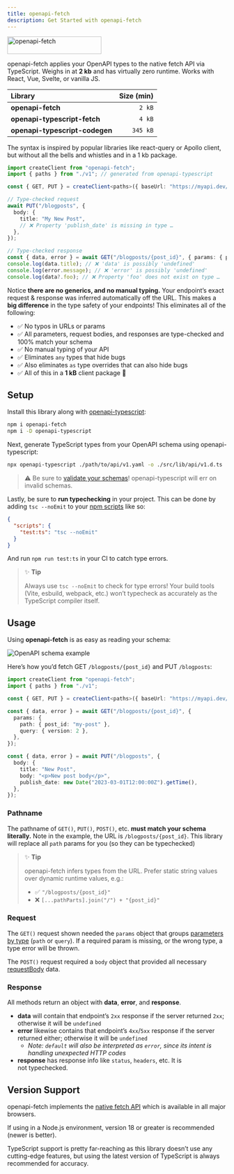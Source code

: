 ```yaml
---
title: openapi-fetch
description: Get Started with openapi-fetch
---
```


<img src="/assets/openapi-fetch.svg" alt="openapi-fetch" width="216" height="40" />

openapi-fetch applies your OpenAPI types to the native fetch API via TypeScript. Weighs in at **2 kb** and has virtually zero runtime. Works with React, Vue, Svelte, or vanilla JS.

| Library                        | Size (min) |
| :----------------------------- | ---------: |
| **openapi-fetch**              |     `2 kB` |
| **openapi-typescript-fetch**   |     `4 kB` |
| **openapi-typescript-codegen** |   `345 kB` |

The syntax is inspired by popular libraries like react-query or Apollo client, but without all the bells and whistles and in a 1 kb package.

```ts
import createClient from "openapi-fetch";
import { paths } from "./v1"; // generated from openapi-typescript

const { GET, PUT } = createClient<paths>({ baseUrl: "https://myapi.dev/v1/" });

// Type-checked request
await PUT("/blogposts", {
  body: {
    title: "My New Post",
    // ❌ Property 'publish_date' is missing in type …
  },
});

// Type-checked response
const { data, error } = await GET("/blogposts/{post_id}", { params: { path: { post_id: "123" } } });
console.log(data.title); // ❌ 'data' is possibly 'undefined'
console.log(error.message); // ❌ 'error' is possibly 'undefined'
console.log(data?.foo); // ❌ Property 'foo' does not exist on type …
```

Notice **there are no generics, and no manual typing.** Your endpoint’s exact request & response was inferred automatically off the URL. This makes a **big difference** in the type safety of your endpoints! This eliminates all of the following:

- ✅ No typos in URLs or params
- ✅ All parameters, request bodies, and responses are type-checked and 100% match your schema
- ✅ No manual typing of your API
- ✅ Eliminates `any` types that hide bugs
- ✅ Also eliminates `as` type overrides that can also hide bugs
- ✅ All of this in a **1 kB** client package 🎉

## Setup

Install this library along with [openapi-typescript](/introduction):

```bash
npm i openapi-fetch
npm i -D openapi-typescript
```

Next, generate TypeScript types from your OpenAPI schema using openapi-typescript:

```bash
npx openapi-typescript ./path/to/api/v1.yaml -o ./src/lib/api/v1.d.ts
```

> ⚠️ Be sure to <a href="https://redocly.com/docs/cli/commands/lint/" target="_blank" rel="noopener noreferrer">validate your schemas</a>! openapi-typescript will err on invalid schemas.

Lastly, be sure to **run typechecking** in your project. This can be done by adding `tsc --noEmit` to your <a href="https://docs.npmjs.com/cli/v9/using-npm/scripts" target="_blank" rel="noopener noreferrer">npm scripts</a> like so:

```json
{
  "scripts": {
    "test:ts": "tsc --noEmit"
  }
}
```

And run `npm run test:ts` in your CI to catch type errors.

> ✨ **Tip**
>
> Always use `tsc --noEmit` to check for type errors! Your build tools (Vite, esbuild, webpack, etc.) won’t typecheck as accurately as the TypeScript compiler itself.

## Usage

Using **openapi-fetch** is as easy as reading your schema:

![OpenAPI schema example](/assets/openapi-schema.png)

Here’s how you’d fetch GET `/blogposts/{post_id}` and PUT `/blogposts`:

```ts
import createClient from "openapi-fetch";
import { paths } from "./v1";

const { GET, PUT } = createClient<paths>({ baseUrl: "https://myapi.dev/v1/" });

const { data, error } = await GET("/blogposts/{post_id}", {
  params: {
    path: { post_id: "my-post" },
    query: { version: 2 },
  },
});

const { data, error } = await PUT("/blogposts", {
  body: {
    title: "New Post",
    body: "<p>New post body</p>",
    publish_date: new Date("2023-03-01T12:00:00Z").getTime(),
  },
});
```

### Pathname

The pathname of `GET()`, `PUT()`, `POST()`, etc. **must match your schema literally.** Note in the example, the URL is `/blogposts/{post_id}`. This library will replace all `path` params for you (so they can be typechecked)

> ✨ **Tip**
>
> openapi-fetch infers types from the URL. Prefer static string values over dynamic runtime values, e.g.:
>
> - ✅ `"/blogposts/{post_id}"`
> - ❌ `[...pathParts].join("/") + "{post_id}"`

### Request

The `GET()` request shown needed the `params` object that groups <a href="https://spec.openapis.org/oas/latest.html#parameter-object" target="_blank" rel="noopener noreferrer">parameters by type</a> (`path` or `query`). If a required param is missing, or the wrong type, a type error will be thrown.

The `POST()` request required a `body` object that provided all necessary <a href="https://spec.openapis.org/oas/latest.html#request-body-object" target="_blank" rel="noopener noreferrer">requestBody</a> data.

### Response

All methods return an object with **data**, **error**, and **response**.

- **data** will contain that endpoint’s `2xx` response if the server returned `2xx`; otherwise it will be `undefined`
- **error** likewise contains that endpoint’s `4xx`/`5xx` response if the server returned either; otherwise it will be `undefined`
  - _Note: `default` will also be interpreted as `error`, since its intent is handling unexpected HTTP codes_
- **response** has response info like `status`, `headers`, etc. It is not typechecked.

## Version Support

openapi-fetch implements the [native fetch API](https://developer.mozilla.org/en-US/docs/Web/API/Fetch_API) which is available in all major browsers.

If using in a Node.js environment, version 18 or greater is recommended (newer is better).

TypeScript support is pretty far-reaching as this library doesn’t use any cutting-edge features, but using the latest version of TypeScript is always recommended for accuracy.

